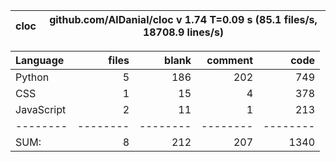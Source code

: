 cloc|github.com/AlDanial/cloc v 1.74  T=0.09 s (85.1 files/s, 18708.9 lines/s)
--- | ---

Language|files|blank|comment|code
:-------|-------:|-------:|-------:|-------:
Python|5|186|202|749
CSS|1|15|4|378
JavaScript|2|11|1|213
--------|--------|--------|--------|--------
SUM:|8|212|207|1340

